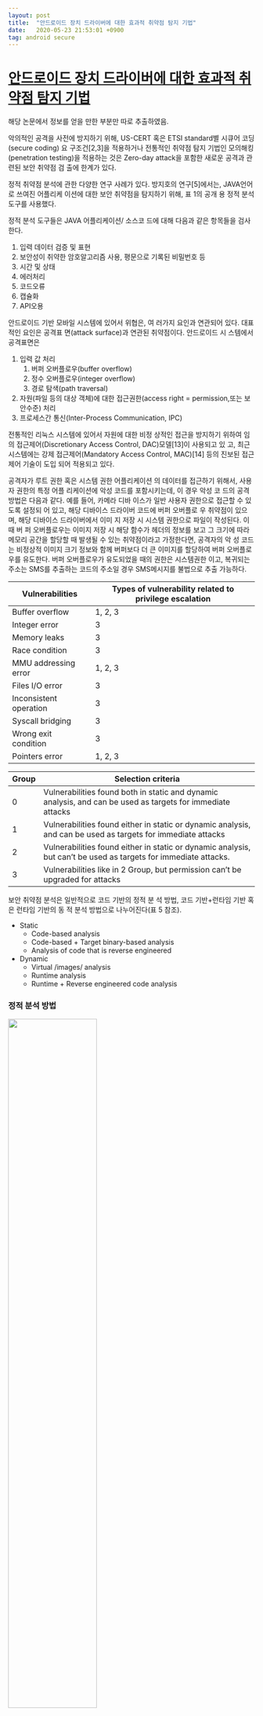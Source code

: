 ```yaml
---
layout: post
title:  "안드로이드 장치 드라이버에 대한 효과적 취약점 탐지 기법"
date:   2020-05-23 21:53:01 +0900
tag: android secure
---
```


# [안드로이드 장치 드라이버에 대한 효과적 취약점 탐지 기법](http://www.dbpia.co.kr/Journal/articleDetail?nodeId=NODE07049996)

해당 논문에서 정보를 얻을 만한 부분만 따로 추출하였음.


악의적인 공격을 사전에 방지하기 위해, US-CERT
혹은 ETSI standard별 시큐어 코딩(secure coding) 요
구조건[2,3]을 적용하거나 전통적인 취약점 탐지 기법인
모의해킹(penetration testing)을 적용하는 것은 Zero-day
attack을 포함한 새로운 공격과 관련된 보안 취약점 검
출에 한계가 있다.


정적 취약점 분석에 관한 다양한 연구 사례가 있다.
방지호의 연구[5]에서는, JAVA언어로 쓰여진 어플리케
이션에 대한 보안 취약점을 탐지하기 위해, 표 1의 공개
용 정적 분석 도구를 사용했다.

정적 분석 도구들은 JAVA 어플리케이션/ 소스코
드에 대해 다음과 같은 항목들을 검사한다.

1. 입력 데이터 검증 및 표현
2. 보안성이 취약한 암호알고리즘 사용, 평문으로 기록된 비밀번호 등
3. 시간 및 상태
4. 에러처리
5. 코드오류
6. 캡슐화
7. API오용




안드로이드 기반 모바일 시스템에 있어서 위협은, 여
러가지 요인과 연관되어 있다. 대표적인 요인은 공격표
면(attack surface)과 연관된 취약점이다. 안드로이드 시
스템에서 공격표면은 
1. 입력 값 처리
    1. 버퍼 오버플로우(buffer overflow)
    2. 정수 오버플로우(integer overflow)
    3. 경로 탐색(path traversal)
2. 자원(파일 등의 대상 객체)에 대한 접근권한(access right = permission,또는 보안수준) 처리
3. 프로세스간 통신(Inter-Process Communication, IPC) 


전통적인 리눅스 시스템에 있어서 자원에 대한 비정
상적인 접근을 방지하기 위하여 임의 접근제어(Discretionary
Access Control, DAC)모델[13]이 사용되고 있
고, 최근 시스템에는 강제 접근제어(Mandatory Access
Control, MAC)[14] 등의 진보된 접근제어 기술이 도입
되어 적용되고 있다.

공격자가 루트 권한 혹은 시스템 권한 어플리케이션
의 데이터를 접근하기 위해서, 사용자 권한의 특정 어플
리케이션에 악성 코드를 포함시키는데, 이 경우 악성 코
드의 공격 방법은 다음과 같다. 예를 들어, 카메라 디바
이스가 일반 사용자 권한으로 접근할 수 있도록 설정되
어 있고, 해당 디바이스 드라이버 코드에 버퍼 오버플로
우 취약점이 있으며, 해당 디바이스 드라이버에서 이미
지 저장 시 시스템 권한으로 파일이 작성된다. 이때 버
퍼 오버플로우는 이미지 저장 시 해당 함수가 헤더의
정보를 보고 그 크기에 따라 메모리 공간을 할당할 때
발생될 수 있는 취약점이라고 가정한다면, 공격자의 악
성 코드는 비정상적 이미지 크기 정보와 함께 버퍼보다
더 큰 이미지를 할당하여 버퍼 오버플로우를 유도한다.
버퍼 오버플로우가 유도되었을 때의 권한은 시스템권한
이고, 복귀되는 주소는 SMS를 추출하는 코드의 주소일
경우 SMS메시지를 불법으로 추출 가능하다.



|Vulnerabilities|Types of vulnerability related to privilege escalation|
|------|---|
|Buffer overflow |1, 2, 3|
|Integer error |3|
|Memory leaks | 3|
|Race condition |3|
|MMU addressing error |1, 2, 3|
|Files I/O error |3|
|Inconsistent operation |3|
|Syscall bridging |3|
|Wrong exit condition | 3|
|Pointers error | 1, 2, 3|


|Group | Selection criteria|
|---|---|
|0|Vulnerabilities found both in static and dynamic analysis, and can be used as targets for immediate attacks|
|1 |Vulnerabilities found either in static or dynamic analysis, and can be used as targets for immediate attacks|
|2|Vulnerabilities found either in static or dynamic analysis, but can’t be used as targets for immediate attacks. |But if combined with other vulnerabilities, permission can be upgraded for attacks|
|3|Vulnerabilities like in 2 Group, but permission can’t be upgraded for attacks

보안 취약점 분석은 일반적으로 코드 기반의 정적 분
석 방법, 코드 기반+런타임 기반 혹은 런타임 기반의 동
적 분석 방법으로 나누어진다(표 5 참조).

- Static
    - Code-based analysis
    - Code-based + Target binary-based analysis
    - Analysis of code that is reverse engineered
- Dynamic
    - Virtual /images/ analysis
    - Runtime analysis
    - Runtime + Reverse engineered code analysis



### 정적 분석 방법

<!--
<img src="이미지 url" width="원하는 크기">

/images//test/test-01.png
-->


<img src="/images//0523/img17.jpg" width="60%">


정적 분석 방법은 알려진 취약점 혹은 규칙에 따라서
소스 코드나 목적 코드를 분석한다. 효과적인 정적 분석
을 위하여 본 논문에서는 위협 분석을 CWE/CVE 기반
데이터로 구성하였으며, 실제 공격이 가능한 대상을 선
별하였다. US-CERT Secure Coding Guide에 따라서
분석 가능한 도구를 선정 및 개발 하였다. 도구 구성은
개발 코드의 언어별 종류, 사용하는 라이브러리, 시스템
에 따라서 다양하게 구분되며, 공격 대상이 되는 종류에
따라서 분석 도구를 선정한다. 선정된 도구를 기반으로
1차 분석하여 결과를 검토하며, 필요 시 몇몇 도구를 조
합하여 사용한다. 조합에 있어서는 분석해야 하는 코드
의 언어, 종류, 코드의 구현 방법이 다른 언어의 코드를
조합하여 사용하는 함수가 있는지, 그리고 해당 코드는
어떤 목적으로 사용되는지에 따라 다양하게 달라질 수
있으나, 본 논문에서는 ANSI표준 C 언어가 그 분석 대
상이고, C 언어로 된 코드에서 ASM코드가 포함이 되
어 있기 때문에 Flawfinder로 일반적인 C코드 취약점을
확인 하였다. 또한 AppScan이 근래 모바일 악성 코드
의 코드 구조를 모두 포함하고 있기 때문에 AppScan을
사용하였으며, Coverity의 결과와 비교 검토하였다.


### 동적 분석 방법

<img src="/images//0523/img19.jpg" width="60%">


일반적인 동적 분석 방법은 런타임에 다양한 입력값
을 발생시켜서 특정 타깃 동작을 확인하는 방법을 모두
동적 분석 방법으로 분류한다면, 본 논문의 방법은 시스
템 콜을 입력값으로 발생시키고, 비정상적인 커널 크래
쉬를 특정 타깃 동작으로 확인하는 동적 분석 방법이다.
이는, 디바이스 드라이버의 입/출력은 모두 시스템 콜을
기반으로 커널 입/출력인 것이고, 발생되는 결과는 정상
적인 디바이스 드라이버 동작 혹은 커널의 대응 동작이
수행되거나, 혹은 커널의 비정상적인 동작이 발생하는
것이 예상된다. 따라서 본 논문의 실험에서는 그 중 디
바이스드라이버 함수에서 비정상적인 오버플로우 이슈
가 발생하고, 그 영향으로 커널 크래쉬가 발생하는 것을
확인하고, 보안 취약점으로 확인한다.

본 논문에서는 런타임 기반 분석 방법 중 다양한 입
력을 생성하여 비정상 입력 조합을 구성할 수 있는
dumb fuzzing을 적용하였다. Dumb fuzzing은 복잡한
공격의 탐지에는 효과적으로 적용하기 힘든 방법이지만,
오버플로우 등 주요 취약점들에 대해서는 빠른 시간 내
에 탐지할 수 있고, fuzzer 구성이 어렵지 않다는 장점
이 있다. 그러나 동적 분석 방법은 단일 디바이스 혹은
단일 시스템의 검증에서 빠른 취약점 확인 방법으로 유
용하지만, 시스템 혹은 디바이스(HW chip)에 따라 인
터페이스 및 생성 시스템 콜 등을 모두 최적화 및 수정
해야 하는 단점이 있다. 본 논문에서는 위협 분석의 대
상으로 선정된 디바이스 드라이버에 대해 각 fuzzer를
구성하여 공격 시험하였다.
동적 분석 방법에 있어서 UI에서는 필요한 파라미터
선정 및 대상 드라이버 선정/탐색 단계를 진행하며,
Fuzzer core에서는 입력된 파라미터에 따라서 시스템
콜을 구성한다. Fuzzer driver에서는 정의된 시스템 콜
을 IOCTL로 생성하며, 생성된 시스템 콜의 응답이나
혹은 시스템 크래쉬 등을 확인하여 중요 취약 함수를
확인할 수 있다. 분석 대상 드라이버(Target driver)의
세부 호출 함수의 취약점을 확인하고 결과를 검토하였다.


-----


<img src="/images//0523/img26.jpg" width="60%"> 그림 4
<img src="/images//0523/img28.jpg" width="60%"> 그림 5

나타난 코드에서 결국 “copy_from_user”
함수가 사용되는데, 이는 시스템 권한의 커널 모듈에서
사용자 권한의 파일이나 데이터를 읽어오기 위한 함수
이며, 읽어올 때에는 시스템권한으로 읽어온다. 위 코드
에서 data와 task 스트럭쳐(structure)가 사용되는데,
task의 내용은 그림 5와 같이 정의되어 있다.


읽어온 데이터를 저장할 때에 배열의 인덱스와 데이
터를 복사하는 것은 위 그림 5 마지막 두 라인에 for
루프로 구성되어 있다. 해당 데이터는 잘못된 입력으로
인하여 예상되는 인덱스와 데이터 보다 큰 데이터의 입
력이 발생할 수 있기 때문에 버퍼 오버플로우 취약점이
된다. 분석으로 확인된 보안 취약점은 Exynos기반의 안
드로이드 기기에서 카메라 드라이버 관련 코드에 존재
하였다.


<img src="/images//0523/img26.jpg" width="60%"> 그림 6


해당 취약점에 대한 동적 분석에서는 IOCTL대상 디
바이스 드라이버 /dev/xxx만을 대상으로 하여 dumb
fuzzing을 시행하였으며, IOCTL cmd“0xC0C0????”에
서 디바이스 및 시스템 크래쉬를 확인하였다. 동적 분석
에서 전달된 ARG의 비정상적인 호출로 인하여 해당 값
이 copy_from_user 함수에서 task 스트럭쳐로 구성되
며, 해당 값으로 인하여 시스템 크래쉬가 발생 한다는
내용을 정적 분석에서 확인된 코드에서 검토 하였다. 검
토된 내용을 바탕으로 오퍼플로우가 발생되는 주소를
확인하기 위하여 특정 패턴으로 구성된 ARG를 구성하
여 호출하였으며, 정확한 오버플로우 발생 주소를 이용
하여, 이후 exploit 코드를 작성하여 PC값이 의도된
“A”의 ASCII로 조작되는지 확인하였다. 확인된 결과는
그림 6과 같다.


그림 6에서 붉은색으로 표시된 내용이 PC 값이며 의
도된 것과 같이 “A”로 변경된 것을 확인할 수 있다.
정리하면, 그림 4와 같이 정적 분석에서 확인되는 내
용이 동적 분석에서 동시에 그림 6과 같이 확인 되었다.
이는 공격자가 실제 동적 분석으로 취약점을 찾고 해당
취약점을 이용하여 시스템 권한을 시도 한다면 즉시 권
한 획득이 가능한 취약점이라는 것이 증명되는 것이다.






strncpy의 경우 입력값 크기만을 고려하면 NULL
termination 문자가누락될 수 있어 1byte의 해당 공간
이 반드시 필요하다. 그러나 많은 코드에서 위와 같이
단순히 strncpy로 변경되어 있기 때문에 잠재적 취약점
을 갖고 있다. 해당 코드의 경우 동적 분석에서는 버퍼
오버플로우 취약점이 확인되지 않고, 정적 분석에서만
확인 되었다. 검토 결과 해당 변수는 네트워크 장치의
작동이 시작되고 특정 함수가 요청되었을 때 발생하는
것으로서 본 실험에서 사용되지 않는 상황에서 동적 분
석이 시행되었기 때문에 함수가 호출되지 않았다.
